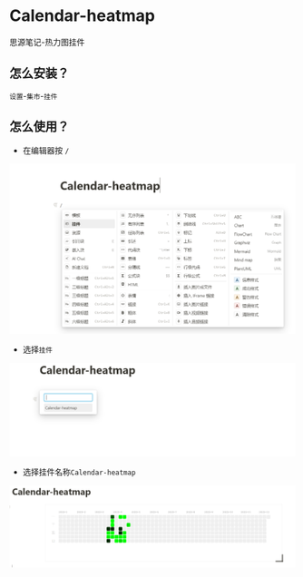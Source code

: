 # Calendar-heatmap
思源笔记-热力图挂件

## 怎么安装？

`设置`-`集市`-`挂件`

## 怎么使用？

- 在编辑器按 `/` 

![](./png/示例01.PNG)

- 选择`挂件`

![](./png/示例02.PNG)

- 选择挂件名称`Calendar-heatmap`

![](./png/示例03.PNG)

